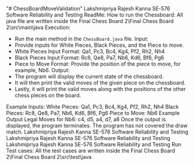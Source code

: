 "# ChessBoardMoveValidation" 
Lakshmipriya Rajesh Kanna SE-576 Software Reliability and Testing
ReadMe:
How to run the Chessboard:
All java file are written inside the Final Chess Board 2\Final Chess Board 2\src\main\java
Execution:
 - Run the main method in the `ChessBoard.java` file.
Input:
 - Provide inputs for White Pieces, Black Pieces, and the Piece to move.
 - White Pieces Input Format: Qa1, Pc3, Bc4, Kg4, Pf2, Rh2, Nh4
 - Black Pieces Input Format: Rc8, Qe8, Pa7, Nb6, Kd6, Bf6, Pg6
 - Piece to Move Format: Provide the position of the piece to move, for example, Nb6.
Output:
 - The program will display the current state of the chessboard.
 - It will then print the valid moves of the given piece on the chessboard.
 - Lastly, it will print the valid moves along with the positions of the other chess pieces on the 
board.
 
Example Inputs:
 White Pieces: Qa1, Pc3, Bc4, Kg4, Pf2, Rh2, Nh4
 Black Pieces: Rc8, Qe8, Pa7, Nb6, Kd6, Bf6, Pg6
 Piece to Move: Nb6
Example Output
 Legal Moves for Nb6: c4, d5, a4, d7, a8
Once the output is displayed, the program terminates.
The program has not covered the draw match.
Lakshmipriya Rajesh Kanna SE-576 Software Reliability and Testing
Lakshmipriya Rajesh Kanna SE-576 Software Reliability and Testing
Lakshmipriya Rajesh Kanna SE-576 Software Reliability and Testing
Run Test cases:
All the test cases are written inside the Final Chess Board 2\Final Chess Board 2\src\test\java
